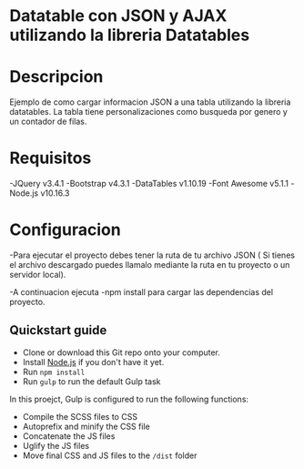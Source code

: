 # Datatable con JSON y AJAX utilizando la libreria Datatables

# Descripcion

Ejemplo de como cargar informacion JSON a una tabla utilizando la libreria datatables. La tabla tiene personalizaciones como busqueda por genero y un contador de filas.

# Requisitos 

-JQuery v3.4.1
-Bootstrap v4.3.1
-DataTables v1.10.19
-Font Awesome v5.1.1
-Node.js v10.16.3

# Configuracion 

-Para ejecutar el proyecto debes tener la ruta de tu archivo JSON ( Si tienes el archivo descargado puedes llamalo mediante la ruta en tu proyecto o un servidor local).

-A continuacion ejecuta -npm install para cargar las dependencias del proyecto. 



















## Quickstart guide

* Clone or download this Git repo onto your computer.
* Install [Node.js](https://nodejs.org/en/) if you don't have it yet.
* Run `npm install`
* Run `gulp` to run the default Gulp task

In this proejct, Gulp is configured to run the following functions:

* Compile the SCSS files to CSS
* Autoprefix and minify the CSS file
* Concatenate the JS files
* Uglify the JS files
* Move final CSS and JS files to the `/dist` folder
 
